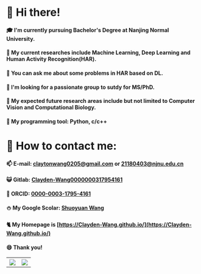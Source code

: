 # 👋 Hi there!
#### 🎓 I'm currently pursuing Bachelor's Degree at Nanjing Normal University.
#### 🌱 My current researches include Machine Learning, Deep Learning and Human Activity Recognition(HAR).
#### 💬 You can ask me about some problems in HAR based on DL.
#### 🦅 I'm looking for a passionate group to sutdy for MS/PhD.
#### 🌌 My expected future research areas include but not limited to Computer Vision and Computational Biology.
#### 🚀 My programming tool: Python, c/c++
# 🎡 How to contact me: 
#### 📫 E-mail: claytonwang0205@gmail.com or 21180403@njnu.edu.cn
#### 😺 Gitlab: [Clayden-Wang0000000317954161](https://gitlab.com/Clayden-Wang)
#### 🎃 ORCID: [0000-0003-1795-4161](https://orcid.org/0000-0003-1795-4161)
#### ⛄ My Google Scolar: [Shuoyuan Wang](https://scholar.google.com/citations?hl=zh-CN&user=SfMkEYgAAAAJ)
#### 🐈 My Homepage is [https://Clayden-Wang.github.io/](https://Clayden-Wang.github.io/)
#### 😄 Thank you! 
<table>
  <tr>
    <th><img src="https://github-readme-stats.vercel.app/api?username=wenbohuang1002&show_icons=true&count_private=true&hide=prs&theme=dark"/></th>
    <th><img src="https://github-readme-stats.vercel.app/api/top-langs/?username=wenbohuang1002&layout=compact&hide_border=true&langs_count=10&theme=dark"/></th>
  </tr>
  <tr>
   
  </tr>
</table>



<!--
**Clayden-Wang/Clayden-Wang** is a ✨ _special_ ✨ repository because its `README.md` (this file) appears on your GitHub profile.

Here are some ideas to get you started:

- 🔭 I’m currently working on ...
- 🌱 I’m currently learning ...
- 👯 I’m looking to collaborate on ...
- 🤔 I’m looking for help with ...
- 💬 Ask me about ...
- 📫 How to reach me: ...
- 😄 Pronouns: ...
- ⚡ Fun fact: ...
-->
